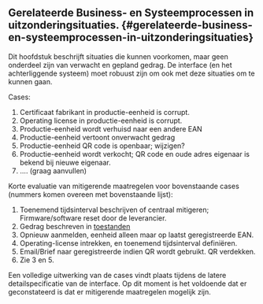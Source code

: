 ## Gerelateerde Business- en Systeemprocessen in uitzonderingsituaties. {#gerelateerde-business-en-systeemprocessen-in-uitzonderingsituaties}

Dit hoofdstuk beschrijft situaties die kunnen voorkomen, maar geen onderdeel zijn van verwacht en gepland gedrag. De interface (en het achterliggende systeem) moet robuust zijn om ook met deze situaties om te kunnen gaan.

Cases:
1. Certificaat fabrikant in productie-eenheid is corrupt.
2. Operating license in productie-eenheid is corrupt.
3. Productie-eenheid wordt verhuisd naar een andere EAN
4. Productie-eenheid vertoont onverwacht gedrag
5. Productie-eenheid QR code is openbaar; wijzigen?
6. Productie-eenheid wordt verkocht; QR code en oude adres eigenaar is bekend bij nieuwe eigenaar.
7. .... (graag aanvullen)

Korte evaluatie van mitigerende maatregelen voor bovenstaande cases (nummers komen overeen met bovenstaande lijst):
1. Toenemend tijdsinterval beschrijven of centraal mitigeren; Firmware/software reset door de leverancier.
2. Gedrag beschreven in [toestanden](https://netbeheernederland.gitbooks.io/interfacespecificatie-elektriciteit/content/assets/Gedrag-productie-eenheden.png)
3. Opnieuw aanmelden, eenheid alleen maar op laatst geregistreerde EAN.
4. Operating-license intrekken, en toenemend tijdsinterval definiëren.
5. Email/Brief naar geregistreerde indien QR wordt gebruikt. QR verdekken.
6. Zie 3 en 5.

Een volledige uitwerking van de cases vindt plaats tijdens de latere detailspecificatie van de interface. Op dit moment is het voldoende dat er geconstateerd is dat er mitigerende maatregelen mogelijk zijn.
